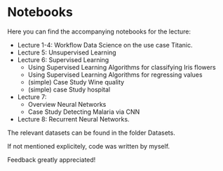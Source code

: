 # Notebooks

Here you can find the accompanying notebooks for the lecture:
* Lecture 1-4: Workflow Data Science on the use case Titanic.
* Lecture 5: Unsupervised Learning
* Lecture 6: Supervised Learning 
  * Using Supervised Learning Algorithms for classifying Iris flowers
  * Using Supervised Learning Algorithms for regressing values
  * (simple) Case Study Wine quality
  * (simple) case Study hospital
* Lecture 7: 
  * Overview Neural Networks
  * Case Study Detecting Malaria via CNN
* Lecture 8: Recurrent Neural Networks.

The relevant datasets can be found in the folder Datasets.

If not mentioned explicitely, code was written by myself.

Feedback greatly appreciated!
